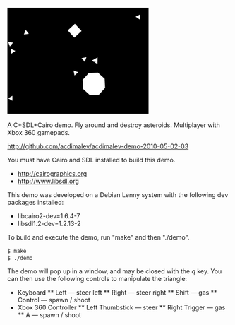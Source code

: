 ![screenshot](http://github.com/acdimalev/acdimalev-demo-2010-05-02-03/raw/master/screenshot.png)

A C+SDL+Cairo demo.  Fly around and destroy asteroids.  Multiplayer with Xbox 360 gamepads.

http://github.com/acdimalev/acdimalev-demo-2010-05-02-03

You must have Cairo and SDL installed to build this demo.

* http://cairographics.org
* http://www.libsdl.org

This demo was developed on a Debian Lenny system with the following dev packages installed:

* libcairo2-dev=1.6.4-7
* libsdl1.2-dev=1.2.13-2

To build and execute the demo, run "make" and then "./demo".

    $ make
    $ ./demo

The demo will pop up in a window, and may be closed with the *q* key.  You can then use the following controls to manipulate the triangle:

* Keyboard
** Left &mdash; steer left
** Right &mdash; steer right
** Shift &mdash; gas
** Control &mdash; spawn / shoot
* Xbox 360 Controller
** Left Thumbstick &mdash; steer
** Right Trigger &mdash; gas
** A &mdash; spawn / shoot

